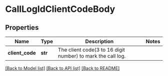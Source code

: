# CallLogIdClientCodeBody

## Properties
Name | Type | Description | Notes
------------ | ------------- | ------------- | -------------
**client_code** | **str** | The client code(3 to 16 digit number) to mark the call log. | 

[[Back to Model list]](../README.md#documentation-for-models) [[Back to API list]](../README.md#documentation-for-api-endpoints) [[Back to README]](../README.md)

